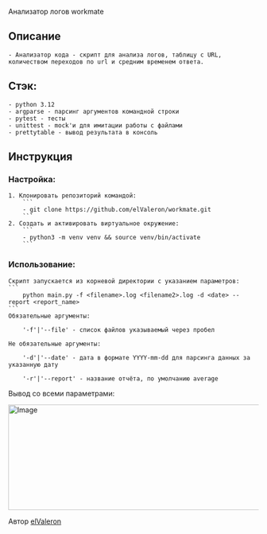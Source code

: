 
Анализатор логов workmate
## Описание
    - Анализатор кода - скрипт для анализа логов, таблицу с URL, количеством переходов по url и средним временем ответа.

## Стэк: 
    - python 3.12
    - argparse - парсинг аргументов командной строки
    - pytest - тесты
    - unittest - mock'и для имитации работы с файлами
    - prettytable - вывод результата в консоль

## Инструкция

### Настройка:
    1. Клонировать репозиторий командой:
        ```
        - git clone https://github.com/elValeron/workmate.git
        ```
    2. Создать и активировать виртуальное окружение:
        ```
        - python3 -m venv venv && source venv/bin/activate
        ```
### Использование:

    Скрипт запускается из корневой директории с указанием параметров:
    ```
        python main.py -f <filename>.log <filename2>.log -d <date> --report <report_name>
    ```
    Обязательные аргументы:

        '-f'|'--file' - список файлов указываемый через пробел
    
    Не обязательные аргументы: 

        '-d'|'--date' - дата в формате YYYY-mm-dd для парсинга данных за указанную дату

        '-r'|'--report' - название отчёта, по умолчанию average

Вывод со всеми параметрами:
    
<img width="1085" height="212" alt="Image" src="https://github.com/user-attachments/assets/a7d82e73-6cdc-4640-a088-c52c72014e1b" />
    


Автор [elValeron](https://github.com/elValeron/)

